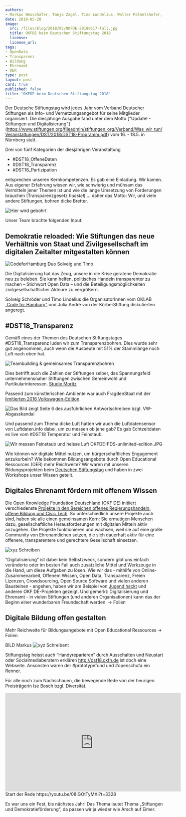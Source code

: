```yaml
---
authors: 
- Markus Neuschäfer, Tanja Zagel, Timo Lundelius, Walter Palmetshofer,
date: 2018-05-28
image:
  src: /files/blog/2018/05/OKFDE-20180517-full.jpg
  title: OKFDE beim Deutschen Stiftungstag 2018
  license: 
  license_url: 
tags:
- OpenData
- Transparenz
- Bildung
- Ehrenamt
- OER
type: post
layout: post
card: true
published: false
title: "OKFDE beim Deutschen Stiftungstag 2018"
---
```


Der Deutsche Stiftungstag wird jedes Jahr vom Verband Deutscher Stiftungen als Info- und Vernetzungsangebot für seine Mitglieder organisiert. Die diesjährige Ausgabe fand unter dem Motto ["Update! - Stiftungen und Digitalisierung"] (https://www.stiftungen.org/fileadmin/stiftungen_org/Verband/Was_wir_tun/Veranstaltungen/DST/2018/DST18-Programm.pdf) vom 16. - 18.5. in Nürnberg statt. 


Drei von fünf Kategorien der diesjährigen Veranstaltung 
- #DST18_OffeneDaten 
- #DST18_Transparenz
- #DST18_Partizipation

entsprechen unseren Kernkompetenzen. Es gab eine Einladung. Wir kamen. 
Aus eigener Erfahrung wissen wir, wie schwierig und mühsam das Vermitteln jener Themen ist und wie die lange Umsetzung von Forderungen brauchen (Transparenzgesetz *huestel*) … daher das Motto: Wir, und viele andere Stiftungen, bohren dicke Bretter.

![Hier wird gebohrt](/files/blog/2018/05/OKFDE-20180517-bohren.jpg "Bohren")

Unser Team brachte folgenden Input:

## Demokratie reloaded: Wie Stiftungen das neue Verhältnis von Staat und Zivilgesellschaft im digitalen Zeitalter mitgestalten können

![CodeforHamburg Duo Solveig und Timo](/files/blog/2018/05/OKFDE-Timo-DST18.jpg "Hamburger")


Die Digitalisierung hat das Zeug, unsere in die Krise geratene Demokratie neu zu beleben. Sie kann helfen, politisches Handeln transparenter zu machen – Stichwort Open Data – und die Beteiligungsmöglichkeiten zivilgesellschaftlicher Akteure zu vergrößern. 

Solveig Schröder und Timo Lindelius die OrganisatorInnen vom OKLAB [„Code for Hamburg“](http://codeforhamburg.org) und Julia André von der KörberStiftung diskutierten angeregt. 



## #DST18_Transparenz

Gemäß eines der Themen des Deutschen Stiftungstages #DST18_Transparenz luden wir zum Transparenzbohren. Dies wurde sehr gut angenommen, auch wenn die Ausbeute mit 51% der Stammlänge noch Luft nach oben hat.

![Teambuilding & gemeinsames Transparenzbohren](/files/blog/2018/05/OKFDE-20180517-closeup.jpg "geht mehr")


Dies betrifft auch die Zahlen der Stiftungen selber, das Spannungsfeld unternehmensnaher Stiftungen zwischen Gemeinwohl und Partikularinteressen. [Studie Moritz](http://docplayer.org/30020429-Unternehmensnahe-stiftungen-im-spannungsfeld-zwischen-gemeinwohl-und-partikularinteressen-eine-exploration-im-bereich-wissenschaft.html)

Passend zum künstlerischen Ambiente war auch FragdenStaat mit der [limitierten 2016 Volkswagen-Edition](http://000000.limited/edition2016). 

![Das Bild zeigt Seite 6 des ausführlichen Antwortschreiben bzgl. VW-Abgasskandal](/files/blog/2018/05/OKFDE-FDS-unlimited-edition.JPG "geht mehr")


Und passend zum Thema dicke Luft hatten wir auch die Luftdatensensor von Luftdaten.info dabei, um zu messen ob jene gab? Es gab Echtzeitdaten es live vom #DST18 Temperatur und Feinstaub.

![Wir messen Feinstaub und heisse Luft](/files/blog/2018/05/2018518-OKFDE-DST18-sensor.jpg "geht mehr")
OKFDE-FDS-unlimited-edition.JPG

Wie können wir digitale Mittel nutzen, um bürgerschaftliches Engagement anzukurbeln? Wie bekommen Bildungsangebote durch Open Educational Ressources (OER) mehr Reichweite? Wir waren mit unseren Bildungsprojekten beim [Deutschen Stiftungstag](https://www.stiftungen.org/verband/was-wir-tun/vernetzungsangebote/deutscher-stiftungstag.html) und haben in zwei Workshops unser Wissen geteilt. 

## Digitales Ehrenamt fördern mit offenem Wissen
Die Open Knowledge Foundation Deutschland (OKF DE) initiiert verschiedenste [Projekte in den Bereichen offenes Regierungshandeln, offene Bildung und Civic Tech](https://okfn.de/projekte/). So unterschiedlich unsere Projekte auch sind, haben sie alle einen gemeinsamen Kern: Sie ermutigen Menschen dazu, gesellschaftliche Herausforderungen mit digitalen Mitteln aktiv anzugehen. Die Projekte funktionieren und wachsen, weil sie auf eine große Community von Ehrenamtlichen setzen, die sich dauerhaft aktiv für eine offenere, transparentere und gerechtere Gesellschaft einsetzen. 


![xyz Schreiben](/files/blog/2018/05/OKFDE-20180518-Tanja-Markus.jpg "geht mehr")



"Digitalisierung" ist dabei kein Selbstzweck, sondern gibt uns einfach veränderte oder im besten Fall auch zusätzliche Mittel und Werkzeuge in die Hand, um diese Aufgaben zu lösen. Wie wir das - mithilfe von Online-Zusammenarbeit, Offenem Wissen, Open Data, Transparenz, Freien Lizenzen, Crowdsourcing, Open Source Software und vielen anderen Bausteinen - angehen, haben wir am Beispiel von [Jugend hackt](https://jugendhackt.org/) und anderen OKF DE-Projekten gezeigt. Und gemerkt: Digitalisierung und Ehrenamt - in vielen Stiftungen (und anderen Organisationen) kann das der Beginn einer wunderbaren Freundschaft werden.
-> Folien

## Digitale Bildung offen gestalten 
Mehr Reichweite für Bildungsangebote mit Open Educational Ressources
-> Folien

BILD Markus
![xyz Schreibent](/files/blog/2018/05/OKFDE-20180518-Markus.jpg "geht mehr")


Stiftungstag heisst auch “Handyreparieren” durch Ausschalten und Neustart oder Socialmediaberatern erklären http://dst18.okfn.de ist doch eine Webseite. Ansonsten waren der #prototypefund und #openschufa ein Renner. 


Für alle noch zum Nachschauen, die bewegende Rede von der heurigen Preisträgerin Ise Bosch bzgl. Diversität.

<iframe width="560" height="315" src="https://www.youtube.com/embed/08IGOtTyMXI" frameborder="0" allow="autoplay; encrypted-media" allowfullscreen></iframe> Start der Rede https://youtu.be/08IGOtTyMXI?t=3328


Es war uns ein Fest, bis nächstes Jahr! 
Das Thema lautet Thema „Stiftungen und Demokratieförderung“, da passen wir ja wieder wie Arsch auf Eimer. 
